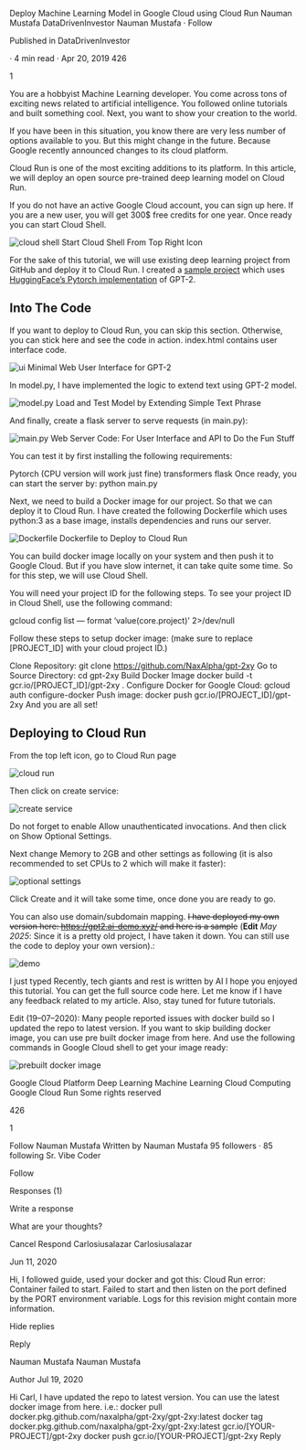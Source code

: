 Deploy Machine Learning Model in Google Cloud using Cloud Run
Nauman Mustafa
DataDrivenInvestor
Nauman Mustafa
·
Follow

Published in
DataDrivenInvestor

·
4 min read
·
Apr 20, 2019
426


1



You are a hobbyist Machine Learning developer. You come across tons of exciting news related to artificial intelligence. You followed online tutorials and built something cool. Next, you want to show your creation to the world.

If you have been in this situation, you know there are very less number of options available to you. But this might change in the future. Because Google recently announced changes to its cloud platform.


Cloud Run is one of the most exciting additions to its platform. In this article, we will deploy an open source pre-trained deep learning model on Cloud Run.

If you do not have an active Google Cloud account, you can sign up here. If you are a new user, you will get 300$ free credits for one year. Once ready you can start Cloud Shell.

![cloud shell](../../public/deploy-ml-on-cloud-run/img1.webp)
Start Cloud Shell From Top Right Icon

For the sake of this tutorial, we will use existing deep learning project from GitHub and deploy it to Cloud Run. I created a [sample project](https://github.com/NaxAlpha/gpt-2xy) which uses [HuggingFace’s Pytorch implementation](https://github.com/huggingface/transformers) of GPT-2.

## Into The Code

If you want to deploy to Cloud Run, you can skip this section. Otherwise, you can stick here and see the code in action. index.html contains user interface code.

![ui](../../public/deploy-ml-on-cloud-run/img2.webp)
Minimal Web User Interface for GPT-2

In model.py, I have implemented the logic to extend text using GPT-2 model.

![model.py](../../public/deploy-ml-on-cloud-run/img3.webp)
Load and Test Model by Extending Simple Text Phrase

And finally, create a flask server to serve requests (in main.py):

![main.py](../../public/deploy-ml-on-cloud-run/img4.webp)
Web Server Code: For User Interface and API to Do the Fun Stuff

You can test it by first installing the following requirements:

Pytorch (CPU version will work just fine)
transformers
flask
Once ready, you can start the server by: python main.py

Next, we need to build a Docker image for our project. So that we can deploy it to Cloud Run. I have created the following Dockerfile which uses python:3 as a base image, installs dependencies and runs our server.

![Dockerfile](../../public/deploy-ml-on-cloud-run/img5.webp)
Dockerfile to Deploy to Cloud Run

You can build docker image locally on your system and then push it to Google Cloud. But if you have slow internet, it can take quite some time. So for this step, we will use Cloud Shell.

You will need your project ID for the following steps. To see your project ID in Cloud Shell, use the following command:

gcloud config list — format ‘value(core.project)’ 2>/dev/null

Follow these steps to setup docker image: (make sure to replace [PROJECT_ID] with your cloud project ID.)

Clone Repository: git clone https://github.com/NaxAlpha/gpt-2xy
Go to Source Directory: cd gpt-2xy
Build Docker Image docker build -t gcr.io/[PROJECT_ID]/gpt-2xy .
Configure Docker for Google Cloud: gcloud auth configure-docker
Push image: docker push gcr.io/[PROJECT_ID]/gpt-2xy
And you are all set!

## Deploying to Cloud Run

From the top left icon, go to Cloud Run page

![cloud run](../../public/deploy-ml-on-cloud-run/img6.webp)

Then click on create service:

![create service](../../public/deploy-ml-on-cloud-run/img7.webp)

Do not forget to enable Allow unauthenticated invocations. And then click on Show Optional Settings.

Next change Memory to 2GB and other settings as following (it is also recommended to set CPUs to 2 which will make it faster):

![optional settings](../../public/deploy-ml-on-cloud-run/img8.webp)

Click Create and it will take some time, once done you are ready to go.

You can also use domain/subdomain mapping. ~~I have deployed my own version here: https://gpt2.ai-demo.xyz/ and here is a sample~~ (**Edit** *May 2025*: Since it is a pretty old project, I have taken it down. You can still use the code to deploy your own version).:

![demo](../../public/deploy-ml-on-cloud-run/img9.webp)


I just typed Recently, tech giants and rest is written by AI
I hope you enjoyed this tutorial. You can get the full source code here. Let me know if I have any feedback related to my article. Also, stay tuned for future tutorials.

Edit (19–07–2020): Many people reported issues with docker build so I updated the repo to latest version. If you want to skip building docker image, you can use pre built docker image from here. And use the following commands in Google Cloud shell to get your image 
ready:

![prebuilt docker image](../../public/deploy-ml-on-cloud-run/img10.webp)

Google Cloud Platform
Deep Learning
Machine Learning
Cloud Computing
Google Cloud Run
Some rights reserved


426


1


Follow
Nauman Mustafa
Written by Nauman Mustafa
95 followers
·
85 following
Sr. Vibe Coder

Follow

Responses (1)

Write a response

What are your thoughts?

Cancel
Respond
Carlosiusalazar
Carlosiusalazar

Jun 11, 2020


Hi, I followed guide, used your docker and got this: Cloud Run error: Container failed to start. Failed to start and then listen on the port defined by the PORT environment variable. Logs for this revision might contain more information.

Hide replies

Reply

Nauman Mustafa
Nauman Mustafa

Author
Jul 19, 2020


Hi Carl, I have updated the repo to latest version. You can use the latest docker image from here. i.e.:
docker pull docker.pkg.github.com/naxalpha/gpt-2xy/gpt-2xy:latest
docker tag docker.pkg.github.com/naxalpha/gpt-2xy/gpt-2xy:latest gcr.io/[YOUR-PROJECT]/gpt-2xy
docker push gcr.io/[YOUR-PROJECT]/gpt-2xy
Reply

